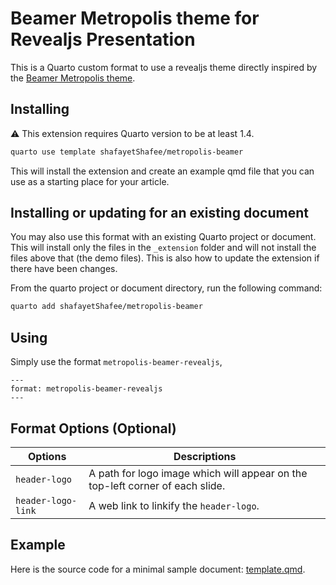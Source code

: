 # Beamer Metropolis theme for Revealjs Presentation

This is a Quarto custom format to use a revealjs theme directly inspired by the [Beamer Metropolis theme](https://www.overleaf.com/latex/templates/metropolis-beamer-theme/qzyvdhrntfmr).

## Installing

:warning: This extension requires Quarto version to be at least 1.4.

```bash
quarto use template shafayetShafee/metropolis-beamer
```

This will install the extension and create an example qmd file that you can use as a starting place for your article.

## Installing or updating for an existing document

You may also use this format with an existing Quarto project or document. This will install only the files in the `_extension` folder and will not install the files above that (the demo files). This is also how to update the extension if there have been changes.

From the quarto project or document directory, run the following command:

```bash
quarto add shafayetShafee/metropolis-beamer
```

## Using

Simply use the format `metropolis-beamer-revealjs`,

```
---
format: metropolis-beamer-revealjs
---
```

## Format Options (Optional)

| Options            | Descriptions                                                                  |
|--------------------|-------------------------------------------------------------------------------|
| `header-logo`      | A path for logo image which will appear on the top-left corner of each slide. |
| `header-logo-link` | A web link to linkify the `header-logo`.                                      |

## Example

Here is the source code for a minimal sample document: [template.qmd](template.qmd).

